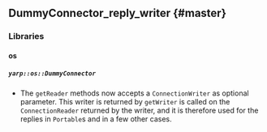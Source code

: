 DummyConnector_reply_writer {#master}
---------------------------


### Libraries

#### os

##### `yarp::os::DummyConnector`

* The `getReader` methods now accepts a `ConnectionWriter` as optional
  parameter. This writer is returned by `getWriter` is called on the
  `ConnectionReader` returned by the writer, and it is therefore used for the
  replies in `Portable`s and in a few other cases.
